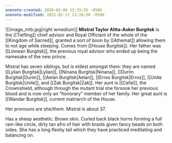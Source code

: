```yaml
---
onenote-created: 2020-02-06 12:33:55 -0500
onenote-modified: 2021-02-17 13:28:50 -0500
---
```

![[image_mtb.jpg|right wmedium]]
**Mistral Taylor Altta-Asker Burgitsk** is the [[Tiefling]] chief advisor and Royal Officiant of the whole of the [[Kingdom of Sacred]], granted a sort of boon by [[Athemat]] allowing them to not age while sleeping. Comes from [[House Burgitsk]]. Her father was [[Linnean Burgitsk]], the previous royal advisor who ended up being the namesake of the new prince.

Mistral has seven siblings, but is eldest amongst them: they are named [[Lylian Burgitsk|Lylian]], [[Ninana Burgitsk|Ninana]], [[Durim Burgitsk|Durim]], [[Aelan Burgitsk|Aelan]], [[Erros Burgitsk|Erros]], [[Unite Burgitsk|Unite]], and [[Zak Burgitsk|Zak]]. Her aunt is [[Cefal]], the Crownshield, although through the mutant trial she forsook her previous blood and is now only an "honorary" member of her family. Her great aunt is [[Wandar Burgitsk]], current matriarch of the House.

Her pronouns are she/them. Mistral is about 37.

Has a sheep aesthetic. Brown skin. Curled back black horns forming a full ram-like circle, dirty tan afro of hair with braids given fancy beads on both sides. She has a long fleshy tail which they have practiced meditating and balancing on.

